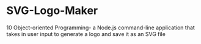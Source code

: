 # SVG-Logo-Maker
10 Object-oriented Programming- a Node.js command-line application that takes in user input to generate a logo and save it as an SVG file

